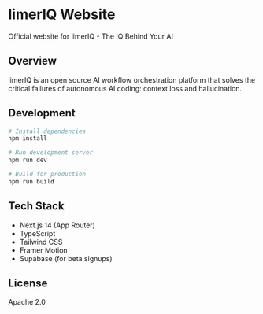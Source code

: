 # limerIQ Website

Official website for limerIQ - The IQ Behind Your AI

## Overview

limerIQ is an open source AI workflow orchestration platform that solves the critical failures of autonomous AI coding: context loss and hallucination.

## Development

```bash
# Install dependencies
npm install

# Run development server
npm run dev

# Build for production
npm run build
```

## Tech Stack

- Next.js 14 (App Router)
- TypeScript
- Tailwind CSS
- Framer Motion
- Supabase (for beta signups)

## License

Apache 2.0
